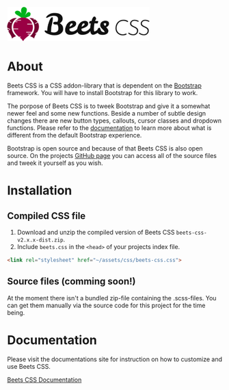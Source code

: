 <img src="assets/images/beetscss_col_100x416.png" style="height: 80px;">

# About
Beets CSS is a CSS addon-library that is dependent on the [Bootstrap](https://getbootstrap.com/) framework. You will have to install Bootstrap for this library to work.

The porpose of Beets CSS is to tweek Bootstrap and give it a somewhat newer feel and some new functions. Beside a number of subtle design changes there are new button types, callouts, cursor classes and dropdown functions. Please refer to the [documentation](https://jonasbirkelof.github.io/beets-css/latest) to learn more about what is different from the default Bootstrap experience.

Bootstrap is open source and because of that Beets CSS is also open source. On the projects [GitHub page](https://github.com/jonasbirkelof/beets-css) you can access all of the source files and tweek it yourself as you wish.

# Installation

## Compiled CSS file

1. Download and unzip the compiled version of Beets CSS `beets-css-v2.x.x-dist.zip`.
2. Include `beets.css` in the `<head>` of your projects index file.
```html
<link rel="stylesheet" href="~/assets/css/beets-css.css">
```

## Source files (comming soon!)

At the moment there isn't a bundled zip-file containing the .scss-files. You can get them manually via the source code for this project for the time being.

# Documentation

Please visit the documentations site for instruction on how to customize and use Beets CSS.

[Beets CSS Documentation](https://jonasbirkelof.github.io/beets-css/latest)